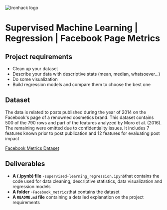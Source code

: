 ![Ironhack logo](https://i.imgur.com/1QgrNNw.png)

# Supervised Machine Learning | Regression | Facebook Page Metrics


## Project requirements

* Clean up your dataset
* Describe your data with descriptive stats (mean, median, whatsoever...)
* Do some visualization
* Build regression models and compare them to choose the best one

## Dataset

The data is related to posts published during the year of 2014 on the Facebook's page of a renowned cosmetics brand.
This dataset contains 500 of the 790 rows and part of the features analyzed by Moro et al. (2016). The remaining were omitted due to confidentiality issues.
It includes 7 features known prior to post publication and 12 features for evaluating post impact

[Facebook Metrics Dataset](https://archive.ics.uci.edu/ml/datasets/Facebook+metrics)


## Deliverables

* **A (.ipynb) file** -``supervised-learning_regression.ipynb``that contains the code used for data cleaning, descriptive statistics, data visualization and regression models
* **A folder** -``Facebook_metrics``that contains the dataset
* **A ``README.md`` file** containing a detailed explanation on the project requirements
